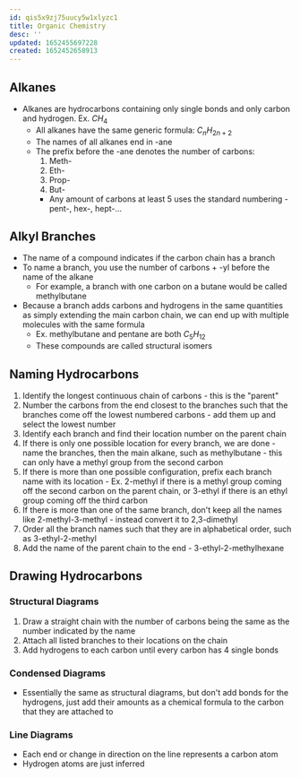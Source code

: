 ```yaml
---
id: qis5x9zj75uucy5w1xlyzc1
title: Organic Chemistry
desc: ''
updated: 1652455697228
created: 1652452658913
---
```


## Alkanes
* Alkanes are hydrocarbons containing only single bonds and only carbon and hydrogen. Ex. $CH_4$
    * All alkanes have the same generic formula: $C_nH_{2n+2}$
    * The names of all alkanes end in -ane
    * The prefix before the -ane denotes the number of carbons:
        1. Meth-
        1. Eth-
        1. Prop-
        1. But-
        * Any amount of carbons at least 5 uses the standard numbering - pent-, hex-, hept-...

## Alkyl Branches
* The name of a compound indicates if the carbon chain has a branch
* To name a branch, you use the number of carbons + -yl before the name of the alkane
    * For example, a branch with one carbon on a butane would be called methylbutane
* Because a branch adds carbons and hydrogens in the same quantities as simply extending the main carbon chain, we can end up with multiple molecules with the same formula
    * Ex. methylbutane and pentane are both $C_5H_{12}$
    * These compounds are called structural isomers

## Naming Hydrocarbons
1. Identify the longest continuous chain of carbons - this is the "parent"
1. Number the carbons from the end closest to the branches such that the branches come off the lowest numbered carbons - add them up and select the lowest number
1. Identify each branch and find their location number on the parent chain
1. If there is only one possible location for every branch, we are done - name the branches, then the main alkane, such as methylbutane - this can only have a methyl group from the second carbon
1. If there is more than one possible configuration, prefix each branch name with its location - Ex. 2-methyl if there is a methyl group coming off the second carbon on the parent chain, or 3-ethyl if there is an ethyl group coming off the third carbon
1. If there is more than one of the same branch, don't keep all the names like 2-methyl-3-methyl - instead convert it to 2,3-dimethyl
1. Order all the branch names such that they are in alphabetical order, such as 3-ethyl-2-methyl
1. Add the name of the parent chain to the end - 3-ethyl-2-methylhexane

## Drawing Hydrocarbons
### Structural Diagrams
1. Draw a straight chain with the number of carbons being the same as the number indicated by the name
1. Attach all listed branches to their locations on the chain
1. Add hydrogens to each carbon until every carbon has 4 single bonds

### Condensed Diagrams
* Essentially the same as structural diagrams, but don't add bonds for the hydrogens, just add their amounts as a chemical formula to the carbon that they are attached to

### Line Diagrams
* Each end or change in direction on the line represents a carbon atom
* Hydrogen atoms are just inferred